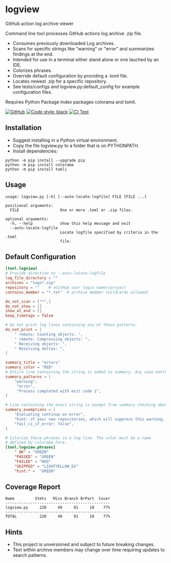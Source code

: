 # logview

GitHub action log archive viewer

Command line tool processes GitHub actions log archive .zip file.

- Consumes previously downloaded Log archives.
- Scans for specific strings like "warning" or "error" and
  summarizes findings at the end.
- Intended for use in a terminal either stand alone or one
  lauched by an IDE.
- Colorizes phrases.
- Override default configuration by providing a .toml file.
- Locates newest .zip for a specific repository.
- See tests/configs and logview.py:default_config for
  example configuration files.

Requires Python Package Index packages colorama and tomli.

[![GitHub](https://img.shields.io/github/license/tmarktaylor/logview)](https://github.com/tmarktaylor/logview/blob/master/LICENSE)
[![Code style: black](https://img.shields.io/badge/code%20style-black-000000.svg)](https://github.com/psf/black)
[![CI Test](https://github.com/tmarktaylor/logview/actions/workflows/ci.yml/badge.svg)](https://github.com/tmarktaylor/logview/actions/workflows/ci.yml)

## Installation

- Suggest installing in a Python virtual environment.
- Copy the file logview.py to a folder that is on PYTHONPATH.
- Install dependencies:
```shell
python -m pip install --upgrade pip
python -m pip install colorama
python -m pip install tomli
```

## Usage
<!--phmdoctest-label usage-->
```shell
usage: logview.py [-h] [--auto-locate-logfile] FILE [FILE ...]

positional arguments:
  FILE                  One or more .toml or .zip files.

optional arguments:
  -h, --help            show this help message and exit
  --auto-locate-logfile
                        Locate logfile specified by criteria in the .toml
                        file.
```
## Default Configuration

<!--phmdoctest-label default-configuration-->
```toml
[tool.logview]
# Provide direction to --auto-locate-logfile
log_file_directory = ""
archives = "logs*.zip"
repository = ""    # <GitHub user login name>/project
contains_member = "*.txt"  # archive member (wildcards allowed)

do_not_scan = ["*",]
do_not_show = []
show_at_end = []
keep_timetags = false

# Do not print log lines containing any of these patterns.
do_not_print = [
    " remote: Counting objects: ",
    " remote: Compressing objects: ",
    " Receiving objects: ",
    " Resolving deltas: ",
]

summary_title = "errors"
summary_color = "RED"
# Entire line containing the string is added to summary. Any case matches.
summary_patterns = [
    "warning",
     "error",
     "Process completed with exit code 1",
]

# Line containing the exact string is exempt from summary checking above.
summary_exemptions = [
    "Evaluating continue on error",
    "hint: of your new repositories, which will suppress this warning, call:",
    "fail_ci_if_error: false",
]

# Colorize these phrases in a log line. The color must be a name
# defined by colorama.Fore.
[tool.logview.phrases]
    " OK" = "GREEN"
    "PASSED" = "GREEN"
    "FAILED" = "RED"
    "SKIPPED" = "LIGHTYELLOW_EX"
    "hint:" =  "GREEN"

```
## Coverage Report
<!--phmdoctest-label coverage-report-->
```shell
Name         Stmts   Miss Branch BrPart  Cover
----------------------------------------------
logview.py     228     49     91     10    77%
----------------------------------------------
TOTAL          228     49     91     10    77%
```

## Hints
- This project is unversioned and subject to future breaking changes.
- Text within archive members may change over time requiring
  updates to search patterns.

